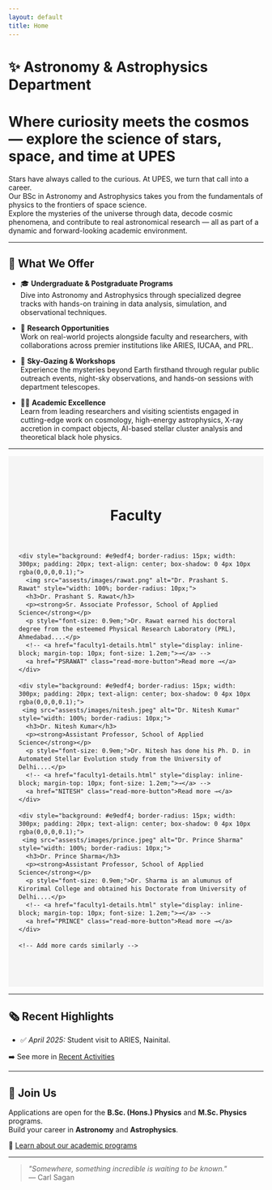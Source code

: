 ```yaml
---
layout: default
title: Home
---
```


# ✨ Astronomy & Astrophysics Department 
# Where curiosity meets the cosmos — explore the science of stars, space, and time at UPES


Stars have always called to the curious. At UPES, we turn that call into a career.  
Our BSc in Astronomy and Astrophysics takes you from the fundamentals of physics to the frontiers of space science.  
Explore the mysteries of the universe through data, decode cosmic phenomena, and contribute to real astronomical research — all as part of a dynamic and forward-looking academic environment.

---

## 🌟 What We Offer

- 🎓 **Undergraduate & Postgraduate Programs**  
  Dive into Astronomy and Astrophysics through specialized degree tracks with hands-on training in data analysis, simulation, and observational techniques.

- 🚀 **Research Opportunities**  
  Work on real-world projects alongside faculty and researchers, with collaborations across premier institutions like ARIES, IUCAA, and PRL.

- 🌌 **Sky-Gazing & Workshops**  
  Experience the mysteries beyond Earth firsthand through regular public outreach events, night-sky observations, and hands-on sessions with department telescopes.

- 🧑‍🏫 **Academic Excellence**  
Learn from leading researchers and visiting scientists engaged in cutting-edge work on cosmology, high-energy astrophysics, X-ray accretion in compact objects, AI-based stellar cluster analysis and theoretical black hole physics.


---
<!-- Faculty Section -->
<section id="faculty-section" style="padding: 60px 20px; background: #f5f5f5;">
  <h2 style="text-align:center; font-size: 2em;">Faculty</h2>
  <div style="display: flex; flex-wrap: wrap; justify-content: center; gap: 20px; margin-top: 40px;">
    
    <div style="background: #e9edf4; border-radius: 15px; width: 300px; padding: 20px; text-align: center; box-shadow: 0 4px 10px rgba(0,0,0,0.1);">
      <img src="assests/images/rawat.png" alt="Dr. Prashant S. Rawat" style="width: 100%; border-radius: 10px;">
      <h3>Dr. Prashant S. Rawat</h3>
      <p><strong>Sr. Associate Professor, School of Applied Science</strong></p>
      <p style="font-size: 0.9em;">Dr. Rawat earned his doctoral degree from the esteemed Physical Research Laboratory (PRL), Ahmedabad....</p>
      <!-- <a href="faculty1-details.html" style="display: inline-block; margin-top: 10px; font-size: 1.2em;">→</a> -->
      <a href="PSRAWAT" class="read-more-button">Read more →</a>
    </div>

    <div style="background: #e9edf4; border-radius: 15px; width: 300px; padding: 20px; text-align: center; box-shadow: 0 4px 10px rgba(0,0,0,0.1);">
     <img src="assests/images/nitesh.jpeg" alt="Dr. Nitesh Kumar" style="width: 100%; border-radius: 10px;">
      <h3>Dr. Nitesh Kumar</h3>
      <p><strong>Assistant Professor, School of Applied Science</strong></p>
      <p style="font-size: 0.9em;">Dr. Nitesh has done his Ph. D. in Automated Stellar Evolution study from the University of Delhi....</p>
      <!-- <a href="faculty1-details.html" style="display: inline-block; margin-top: 10px; font-size: 1.2em;">→</a> -->
      <a href="NITESH" class="read-more-button">Read more →</a>
    </div>

    <div style="background: #e9edf4; border-radius: 15px; width: 300px; padding: 20px; text-align: center; box-shadow: 0 4px 10px rgba(0,0,0,0.1);">
     <img src="assests/images/prince.jpeg" alt="Dr. Prince Sharma" style="width: 100%; border-radius: 10px;">
      <h3>Dr. Prince Sharma</h3>
      <p><strong>Assistant Professor, School of Applied Science</strong></p>
      <p style="font-size: 0.9em;">Dr. Sharma is an alumunus of Kirorimal College and obtained his Doctorate from University of Delhi....</p>
      <!-- <a href="faculty1-details.html" style="display: inline-block; margin-top: 10px; font-size: 1.2em;">→</a> -->
      <a href="PRINCE" class="read-more-button">Read more →</a>
    </div>

    <!-- Add more cards similarly -->

  </div>
</section>

---



## 🗞 Recent Highlights

- ✅ *April 2025:* Student visit to ARIES, Nainital.  
<!-- - ✅ *February 2025:* B.Sc. students observed variable stars with new 12-inch telescope   -->
<!-- - ✅ *January 2025:* Faculty paper on stellar classification accepted in MNRAS   -->

➡️ See more in [Recent Activities](activities.md)

---

## 🌟 Join Us

Applications are open for the **B.Sc. (Hons.) Physics** and **M.Sc. Physics** programs.  
Build your career in **Astronomy** and **Astrophysics**.

🔗 [Learn about our academic programs](programs.md)

---

> _"Somewhere, something incredible is waiting to be known."_  
> — Carl Sagan